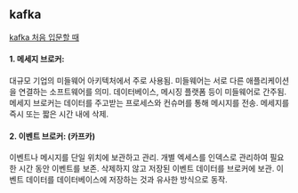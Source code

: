 ## kafka

[kafka 처음 입문할 때](https://www.youtube.com/watch?v=H_DaPyUOeTo)
#### 1. 메세지 브로커:

대규모 기업의 미들웨어 아키텍처에서 주로 사용됨.
미들웨어는 서로 다른 애플리케이션을 연결하는 소프트웨어를 의미.
데이터베이스, 메시징 플랫폼 등이 미들웨어로 간주됨.
메세지 브로커는 데이터를 주고받는 프로세스와 컨슈머를 통해 메시지를 전송.
메세지를 즉시 또는 짧은 시간 내에 삭제.

   
#### 2. 이벤트 브로커: (카프카)

이벤트나 메시지를 단일 위치에 보관하고 관리.
개별 엑세스를 인덱스로 관리하여 필요한 시간 동안 이벤트를 보존.
삭제하지 않고 저장된 이벤트 데이터를 브로커에 보관.
이벤트 데이터를 데이터베이스에 저장하는 것과 유사한 방식으로 동작.
